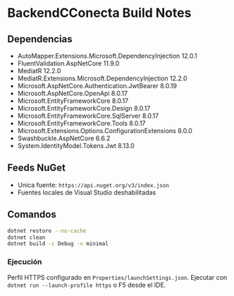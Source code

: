 # BackendCConecta Build Notes

## Dependencias
- AutoMapper.Extensions.Microsoft.DependencyInjection 12.0.1
- FluentValidation.AspNetCore 11.9.0
- MediatR 12.2.0
- MediatR.Extensions.Microsoft.DependencyInjection 12.2.0
- Microsoft.AspNetCore.Authentication.JwtBearer 8.0.19
- Microsoft.AspNetCore.OpenApi 8.0.17
- Microsoft.EntityFrameworkCore 8.0.17
- Microsoft.EntityFrameworkCore.Design 8.0.17
- Microsoft.EntityFrameworkCore.SqlServer 8.0.17
- Microsoft.EntityFrameworkCore.Tools 8.0.17
- Microsoft.Extensions.Options.ConfigurationExtensions 8.0.0
- Swashbuckle.AspNetCore 6.6.2
- System.IdentityModel.Tokens.Jwt 8.13.0

## Feeds NuGet
- Unica fuente: `https://api.nuget.org/v3/index.json`
- Fuentes locales de Visual Studio deshabilitadas

## Comandos
```bash
dotnet restore --no-cache
dotnet clean
dotnet build -c Debug -v minimal
```

### Ejecución
Perfil HTTPS configurado en `Properties/launchSettings.json`.
Ejecutar con `dotnet run --launch-profile https` o F5 desde el IDE.
